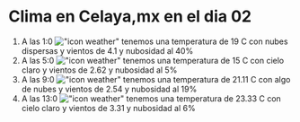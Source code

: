 # Clima en Celaya,mx en el dia 02

1. A las 1:0 !["icon weather"](http://openweathermap.org/img/w/03n.png) tenemos una temperatura de 19 C con nubes dispersas y  vientos de 4.1 y nubosidad al 40%
1. A las 5:0 !["icon weather"](http://openweathermap.org/img/w/01n.png) tenemos una temperatura de 15 C con cielo claro y  vientos de 2.62 y nubosidad al 5%
1. A las 9:0 !["icon weather"](http://openweathermap.org/img/w/02d.png) tenemos una temperatura de 21.11 C con algo de nubes y  vientos de 2.54 y nubosidad al 19%
1. A las 13:0 !["icon weather"](http://openweathermap.org/img/w/01d.png) tenemos una temperatura de 23.33 C con cielo claro y  vientos de 3.31 y nubosidad al 6%
